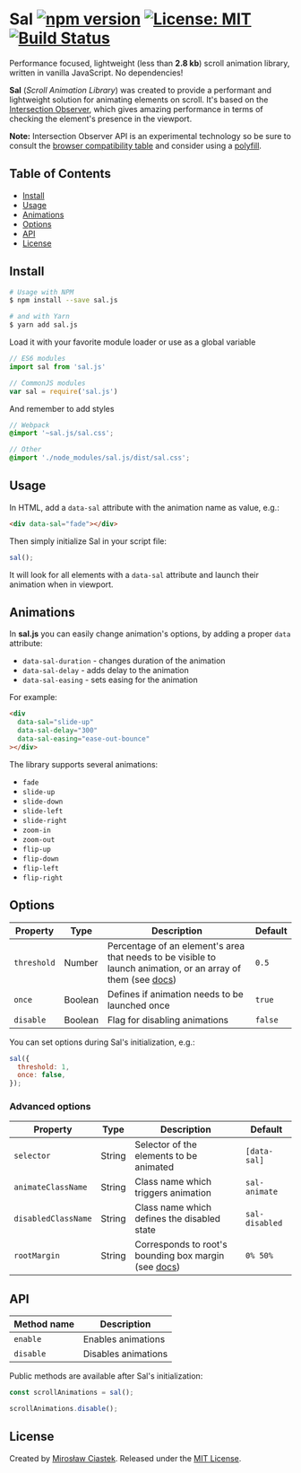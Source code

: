 # Sal [![npm version](https://badge.fury.io/js/sal.js.svg)](https://www.npmjs.com/package/sal.js) [![License: MIT](https://img.shields.io/badge/License-MIT-blue.svg)](https://github.com/mciastek/sal/blob/master/LICENSE) [![Build Status](https://travis-ci.org/mciastek/sal.svg?branch=master)](https://travis-ci.org/mciastek/sal)

Performance focused, lightweight (less than **2.8 kb**) scroll animation library, written in vanilla JavaScript. No dependencies!

**Sal** (_Scroll Animation Library_) was created to provide a performant and lightweight solution for animating elements on scroll. It's based on the [Intersection Observer](https://developer.mozilla.org/en-US/docs/Web/API/Intersection_Observer_API), which gives amazing performance in terms of checking the element's presence in the viewport.

**Note:** Intersection Observer API is an experimental technology so be sure to consult the [browser compatibility table](https://developer.mozilla.org/en-US/docs/Web/API/Intersection_Observer_API#Browser_compatibility) and consider using a [polyfill](https://github.com/w3c/IntersectionObserver/tree/master/polyfill).

## Table of Contents
- [Install](#install)
- [Usage](#usage)
- [Animations](#animations)
- [Options](#options)
- [API](#api)
- [License](#license)

## Install

```sh
# Usage with NPM
$ npm install --save sal.js

# and with Yarn
$ yarn add sal.js
```

Load it with your favorite module loader or use as a global variable

```js
// ES6 modules
import sal from 'sal.js'

// CommonJS modules
var sal = require('sal.js')
```

And remember to add styles

```scss
// Webpack
@import '~sal.js/sal.css';

// Other
@import './node_modules/sal.js/dist/sal.css';
```

## Usage

In HTML, add a `data-sal` attribute with the animation name as value, e.g.:

```html
<div data-sal="fade"></div>
```

Then simply initialize Sal in your script file:

```js
sal();
```

It will look for all elements with a `data-sal` attribute and launch their animation when in viewport.

## Animations
In **sal.js** you can easily change animation's options, by adding a proper `data` attribute:
- `data-sal-duration` - changes duration of the animation
- `data-sal-delay` - adds delay to the animation
- `data-sal-easing` - sets easing for the animation

For example:
```html
<div
  data-sal="slide-up"
  data-sal-delay="300"
  data-sal-easing="ease-out-bounce"
></div>
```

The library supports several animations:
- `fade`
- `slide-up`
- `slide-down`
- `slide-left`
- `slide-right`
- `zoom-in`
- `zoom-out`
- `flip-up`
- `flip-down`
- `flip-left`
- `flip-right`

## Options

| Property | Type | Description | Default  |
|---------------------------|-------------|---------------|---------|
| `threshold` | Number | Percentage of an element's area that needs to be visible to launch animation, or an array of them (see [docs](https://developer.mozilla.org/en-US/docs/Web/API/IntersectionObserver/thresholds)) | `0.5` |
| `once` | Boolean | Defines if animation needs to be launched once | `true` |
| `disable` | Boolean | Flag for disabling animations | `false` |

You can set options during Sal's initialization, e.g.:

```js
sal({
  threshold: 1,
  once: false,
});
```

### Advanced options

| Property | Type | Description | Default  |
|---------------------------|-------------|---------------|---------|
| `selector` | String | Selector of the elements to be animated | `[data-sal]` |
| `animateClassName` | String | Class name which triggers animation | `sal-animate` |
| `disabledClassName` | String | Class name which defines the disabled state | `sal-disabled` |
| `rootMargin` | String | Corresponds to root's bounding box margin (see [docs](https://developer.mozilla.org/en-US/docs/Web/API/IntersectionObserver/rootMargin)) | `0% 50%` |

## API

| Method name | Description |
|---------------------------|-------------|
| `enable` | Enables animations |
| `disable` | Disables animations |

Public methods are available after Sal's initialization:

```js
const scrollAnimations = sal();

scrollAnimations.disable();
```

## License

Created by [Mirosław Ciastek](https://github.com/mciastek). Released under the [MIT License](https://github.com/mciastek/sal/blob/master/LICENSE).
